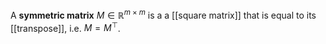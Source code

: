 
A **symmetric matrix** $M \in \mathbb{R}^{m \times m}$ is a a [[square matrix]] that is equal to its [[transpose]], i.e. $M=M^{\top}$.